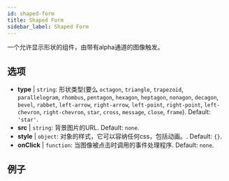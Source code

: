 ```yaml
---
id: shaped-form 
title: Shaped Form
sidebar_label: Shaped Form
---
```


一个允许显示形状的组件，由带有alpha通道的图像触发。

## 选项

* __type__ | `string`: 形状类型(要么 `octagon`, `triangle`, `trapezoid`, `parallelogram`, `rhombus`, `pentagon`, `hexagon`, `heptagon`, `nonagon`, `decagon`, `bevel`, `rabbet`, `left-arrow`, `right-arrow`, `left-point`, `right-point`, `left-chevron`, `right-chevron`, `star`, `cross`, `message`, `close`, `frame`). Default: `'star'`.
* __src__ | `string`: 背景图片的URL. Default: `none`.
* __style__ | `object`: 对象的样式，它可以容纳任何css，包括动画。. Default: `{}`.
* __onClick__ | `function`: 当图像被点击时调用的事件处理程序. Default: `none`.


## 例子

```jsx live

```
